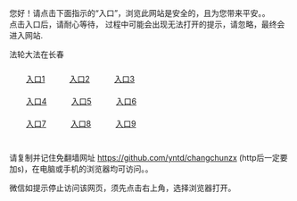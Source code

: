 您好！请点击下面指示的“入口”，浏览此网站是安全的，且为您带来平安。。 <br/>
点击入口后，请耐心等待， 过程中可能会出现无法打开的提示，请忽略，最终会进入网站. </br>

法轮大法在长春<br/>
<div style="padding:10px"><a style="margin:20px" target="_blank" href="https://d1u92j8kbbb6ea.cloudfront.net/2Qpsp?wewir" id="ccLink1" rel="nofollow">入口1</a> <a target="_blank" style="margin:20px" href="https://d2yux7hgobf7dm.cloudfront.net/2Qpsp?ncgzpbd" id="ccLink2" rel="nofollow">入口2</a> <a style="margin:20px" target="_blank" href="https://d1t8lhbu7c9ouj.cloudfront.net/2Qpsp?pbkabdcc" id="ccLink3" rel="nofollow">入口3</a></div>

<div style="padding:10px" ><a style="margin:20px" target="_blank" href="https://d1u92j8kbbb6ea.cloudfront.net/2Qpsp?wewir" id="ccLink4" rel="nofollow">入口4</a> <a style="margin:20px" href="https://d2yux7hgobf7dm.cloudfront.net/2Qpsp?ncgzpbd" target="_blank" id="ccLink5" rel="nofollow">入口5</a> <a style="margin:20px" href="https://d1t8lhbu7c9ouj.cloudfront.net/2Qpsp?pbkabdcc" target="_blank" id="ccLink6" rel="nofollow">入口6</a></div>

<div style="padding:10px"><a style="margin:20px" target="_blank" href="https://d1u92j8kbbb6ea.cloudfront.net/2Qpsp?wewir" id="ccLink7" rel="nofollow">入口7</a> <a style="margin:20px" href="https://d2yux7hgobf7dm.cloudfront.net/2Qpsp?ncgzpbd" target="_blank" id="ccLink8" rel="nofollow">入口8</a> <a style="margin:20px" target="_blank" href="https://d1t8lhbu7c9ouj.cloudfront.net/2Qpsp?pbkabdcc" id="ccLink9" rel="nofollow">入口9</a></div>

<br/>



请复制并记住免翻墙网址 https://github.com/yntd/changchunzx (http后一定要加s)，在电脑或手机的浏览器均可访问。。<br/>

微信如提示停止访问该网页，须先点击右上角，选择浏览器打开。
